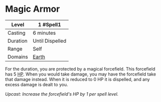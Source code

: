 # Magic Armor

| Level    | 1 #Spell1                                  |
| -------- | ------------------------------------------ |
| Casting  | 6 minutes                                  |
| Duration | Until Dispelled                            |
| Range    | Self                                       |
| Domains  | [Earth](../../../Spell%20Domains/Earth.md) |

For the duration, you are protected by a magical forcefield. This forcefield has 5 [HP](../../../../Player%20Characters/Derived%20Statistics/Health%20Points.md). When you would take damage, you may have the forcefield take that damage instead. When it is reduced to 0 HP it is dispelled, and any excess damage is dealt to you.

*Upcast: Increase the forcefield's HP by 1 per spell level.*